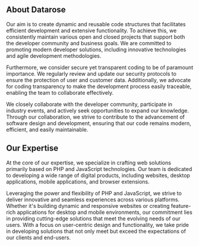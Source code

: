 ## About Datarose

Our aim is to create dynamic and reusable code structures that facilitates efficient development and extensive functionality. To achieve this, we consistently maintain various open and closed projects that support both the developer community and business goals. We are committed to promoting modern developer solutions, including innovative technologies and agile development methodologies.

Furthermore, we consider secure yet transparent coding to be of paramount importance. We regularly review and update our security protocols to ensure the protection of user and customer data. Additionally, we advocate for coding transparency to make the development process easily traceable, enabling the team to collaborate effectively.

We closely collaborate with the developer community, participate in industry events, and actively seek opportunities to expand our knowledge. Through our collaboration, we strive to contribute to the advancement of software design and development, ensuring that our code remains modern, efficient, and easily maintainable.

## Our Expertise

At the core of our expertise, we specialize in crafting web solutions primarily based on PHP and JavaScript technologies. Our team is dedicated to developing a wide range of digital products, including websites, desktop applications, mobile applications, and browser extensions.

Leveraging the power and flexibility of PHP and JavaScript, we strive to deliver innovative and seamless experiences across various platforms. Whether it's building dynamic and responsive websites or creating feature-rich applications for desktop and mobile environments, our commitment lies in providing cutting-edge solutions that meet the evolving needs of our users. With a focus on user-centric design and functionality, we take pride in developing solutions that not only meet but exceed the expectations of our clients and end-users.